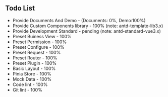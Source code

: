## Todo List

- Provide Documents And Demo - (Documents: 0%, Demo:100%)
- Provide Custom Components library - 100% (note: antd-template-lib3.x)
- Provide Development Standard - pending (note: antd-standard-vue3.x)
- Preset Buiness View - 100%
- Preset Permission - 100%
- Preset Configure - 100%
- Preset Request - 100%
- Preset Router - 100%
- Preset Plugin - 100%
- Basic Layout - 100%
- Pinia Store - 100%
- Mock Data - 100%
- Code lint - 100%
- Git lint - 100%
